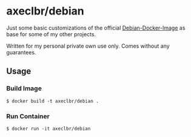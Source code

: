 # axeclbr/debian

Just some basic customizations of the official [Debian-Docker-Image](https://hub.docker.com/_/debian/) as base for some of my other projects.

Written for my personal private own use only. Comes without any guarantees.

## Usage

### Build Image

    $ docker build -t axeclbr/debian .

### Run Container

    $ docker run -it axeclbr/debian
